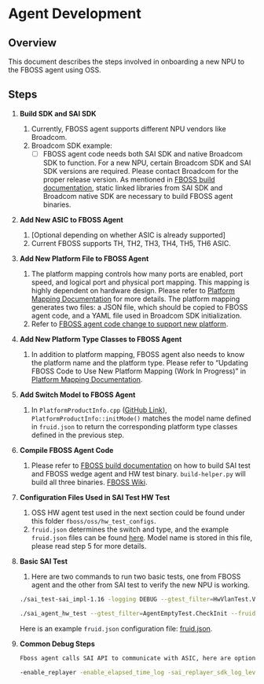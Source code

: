 # Agent Development

## Overview

This document describes the steps involved in onboarding a new NPU to the FBOSS agent using OSS.

## Steps

1. **Build SDK and SAI SDK**
    1. Currently, FBOSS agent supports different NPU vendors like Broadcom.
    2. Broadcom SDK example:
        - [ ] FBOSS agent code needs both SAI SDK and native Broadcom SDK to function. For a new NPU, certain Broadcom SDK and SAI SDK versions are required. Please contact Broadcom for the proper release version. As mentioned in [FBOSS build documentation](https://facebook.github.io/fboss/docs/build/building_fboss_on_docker_containers/), static linked libraries from SAI SDK and Broadcom native SDK are necessary to build FBOSS agent binaries.

2. **Add New ASIC to FBOSS Agent**
    1. [Optional depending on whether ASIC is already supported]
    2. Current FBOSS supports TH, TH2, TH3, TH4, TH5, TH6 ASIC.

3. **Add New Platform File to FBOSS Agent**
    1. The platform mapping controls how many ports are enabled, port speed, and logical port and physical port mapping. This mapping is highly dependent on hardware design. Please refer to [Platform Mapping Documentation](https://facebook.github.io/fboss/docs/developing/platform_mapping/) for more details. The platform mapping generates two files: a JSON file, which should be copied to FBOSS agent code, and a YAML file used in Broadcom SDK initialization.
    2. Refer to [FBOSS agent code change to support new platform](https://docs.google.com/document/d/1Xo_3g0uatnhNI_gI3lNlicyk2UMvTl2y4WQFIOOfj0k/edit?tab=t.0#heading=h.itqj1tmbpjjy).

4. **Add New Platform Type Classes to FBOSS Agent**
    1. In addition to platform mapping, FBOSS agent also needs to know the platform name and the platform type. Please refer to “Updating FBOSS Code to Use New Platform Mapping (Work In Progress)” in [Platform Mapping Documentation](https://facebook.github.io/fboss/docs/developing/platform_mapping/).

5. **Add Switch Model to FBOSS Agent**
    1. In `PlatformProductInfo.cpp` ([GitHub Link](https://github.com/facebook/fboss/blob/main/fboss/lib/platforms/PlatformProductInfo.cpp)), `PlatformProductInfo::initMode()` matches the model name defined in `fruid.json` to return the corresponding platform type classes defined in the previous step.

6. **Compile FBOSS Agent Code**
    1. Please refer to [FBOSS build documentation](https://facebook.github.io/fboss/docs/build/building_fboss_on_docker_containers/) on how to build SAI test and FBOSS wedge agent and HW test binary. `build-helper.py` will build all three binaries. [FBOSS Wiki](https://facebook.github.io/fboss/docs/build/building_fboss_on_docker_containers/).

7. **Configuration Files Used in SAI Test HW Test**
    1. OSS HW agent test used in the next section could be found under this folder `fboss/oss/hw_test_configs`.
    2. `fruid.json` determines the switch and type, and the example `fruid.json` files can be found [here](https://github.com/facebook/fboss/blob/main/fbcode/fboss/oss/scripts/run_configs/). Model name is stored in this file, please read step 5 for more details.

8. **Basic SAI Test**
    1. Here are two commands to run two basic tests, one from FBOSS agent and the other from SAI test to verify the new NPU is working.

    ```bash
    ./sai_test-sai_impl-1.16 -logging DEBUG --gtest_filter=HwVlanTest.VlanApplyConfig --flexports --fruid_filepath /home/bcmsim/config/fruid.json --config icecube_configuration/icepack.agent.materialized_JSON --logging DBG6

    ./sai_agent_hw_test --gtest_filter=AgentEmptyTest.CheckInit --fruid_filepath /home/bcmsim/config/fruid.json --config icepack.agent.materialized_JSON
    ```

    Here is an example `fruid.json` configuration file: [fruid.json](https://github.com/facebook/fboss/blob/main/fboss/lib/platforms/PlatformProductInfo.cpp).

9. **Common Debug Steps**

    ```bash
    Fboss agent calls SAI API to communicate with ASIC, here are options to collect SAI replayer.

    -enable_replayer -enable_elapsed_time_log -sai_replayer_sdk_log_level DEBUG -sai_log /root/sai_log
    ```
